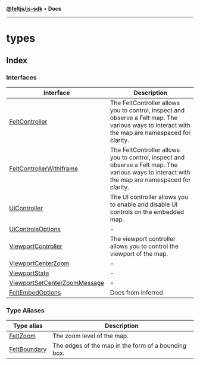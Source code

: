 [**@feltjs/js-sdk**](../README.md) • **Docs**

***

# types

## Index

### Interfaces

| Interface | Description |
| ------ | ------ |
| [FeltController](interfaces/FeltController.md) | The FeltController allows you to control, inspect and observe a Felt map. The various ways to interact with the map are namespaced for clarity. |
| [FeltControllerWithIframe](interfaces/FeltControllerWithIframe.md) | The FeltController allows you to control, inspect and observe a Felt map. The various ways to interact with the map are namespaced for clarity. |
| [UiController](interfaces/UiController.md) | The UI controller allows you to enable and disable UI controls on the embedded map. |
| [UiControlsOptions](interfaces/UiControlsOptions.md) | - |
| [ViewportController](interfaces/ViewportController.md) | The viewport controller allows you to control the viewport of the map. |
| [ViewportCenterZoom](interfaces/ViewportCenterZoom.md) | - |
| [ViewportState](interfaces/ViewportState.md) | - |
| [ViewportSetCenterZoomMessage](interfaces/ViewportSetCenterZoomMessage.md) | - |
| [FeltEmbedOptions](interfaces/FeltEmbedOptions.md) | Docs from inferred |

### Type Aliases

| Type alias | Description |
| ------ | ------ |
| [FeltZoom](type-aliases/FeltZoom.md) | The zoom level of the map. |
| [FeltBoundary](type-aliases/FeltBoundary.md) | The edges of the map in the form of a bounding box. |
